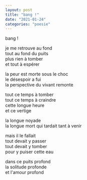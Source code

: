 ```yaml
---
layout: post
title: "bang !"
date: "2021-01-24"
categories: "poesie"
---
```


bang !  

je me retrouve au fond  
tout au fond du puits  
plus rien à tomber  
et tout à espérer

la peur est morte sous le choc  
le désespoir a fui  
la perspective du vivant remonte

tout ce temps à tomber  
tout ce temps à craindre  
cette longue heure  
et ce vertige

la longue noyade  
la longue mort qui tardait tant à venir

mais il le fallait  
tout devait y passer  
tout devait y tomber  
pour y puiser cette eau

dans ce puits profond  
la solitude profonde  
et l'amour profond
